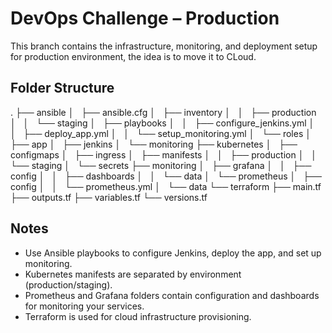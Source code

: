 # DevOps Challenge – Production

This branch contains the infrastructure, monitoring, and deployment setup for production environment, the idea is to move it to CLoud.

## Folder Structure

.
├── ansible
│   ├── ansible.cfg
│   ├── inventory
│   │   ├── production
│   │   └── staging
│   ├── playbooks
│   │   ├── configure_jenkins.yml
│   │   ├── deploy_app.yml
│   │   └── setup_monitoring.yml
│   └── roles
│       ├── app
│       ├── jenkins
│       └── monitoring
├── kubernetes
│   ├── configmaps
│   ├── ingress
│   ├── manifests
│   │   ├── production
│   │   └── staging
│   └── secrets
├── monitoring
│   ├── grafana
│   │   ├── config
│   │   ├── dashboards
│   │   └── data
│   └── prometheus
│       ├── config
│       │   └── prometheus.yml
│       └── data
└── terraform
    ├── main.tf
    ├── outputs.tf
    ├── variables.tf
    └── versions.tf


## Notes

- Use Ansible playbooks to configure Jenkins, deploy the app, and set up monitoring.
- Kubernetes manifests are separated by environment (production/staging).
- Prometheus and Grafana folders contain configuration and dashboards for monitoring your services.
- Terraform is used for cloud infrastructure provisioning.
